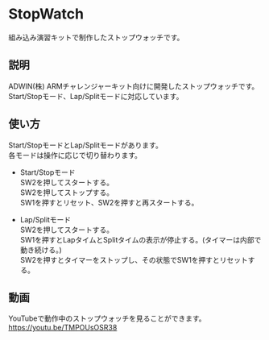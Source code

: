 # StopWatch
組み込み演習キットで制作したストップウォッチです。

## 説明
ADWIN(株) ARMチャレンジャーキット向けに開発したストップウォッチです。  
Start/Stopモード、Lap/Splitモードに対応しています。

## 使い方
Start/StopモードとLap/Splitモードがあります。  
各モードは操作に応じで切り替わります。

* Start/Stopモード  
SW2を押してスタートする。  
SW2を押してストップする。  
SW1を押すとリセット、SW2を押すと再スタートする。

* Lap/Splitモード  
SW2を押してスタートする。  
SW1を押すとLapタイムとSplitタイムの表示が停止する。(タイマーは内部で動き続ける。)  
SW2を押すとタイマーをストップし、その状態でSW1を押すとリセットする。

## 動画
YouTubeで動作中のストップウォッチを見ることができます。  
<https://youtu.be/TMPOUsOSR38>



